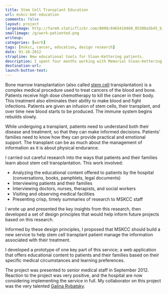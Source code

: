 ```yaml
---
title: Stem Cell Transplant Education
url: mskcc-bmt-education
comments: false
layout: project
largeimage: http://farm9.staticflickr.com/8090/8465410460_05300a5b45_b_d.jpg
smallimage: /g/work-patiented.png
writeup: 
categories: [work]
tags: [mskcc, cancer, education, design research]
date: 01-10-2012
strapline: New educational tools for Sloan-Kettering patients.
description: I spent four months working with Memorial Sloan-Kettering Cancer Center to understand the informational needs of stem cell transplant patients and their families. I proposed and prototyped a new service to help these patients manage the significant amount of information they encounter throughout this complex medical procedure.
destination-url:
launch-button-text:
---
```

Bone marrow transplantation (also called [stem cell](http://stemcells.nih.gov/info/scireport/pages/chapter5.aspx) transplantation) is a complex medical procedure used to treat cancers of the blood and bone. Patients receive high dose chemotherapy to kill the cancer in their body. This treatment also eliminates their ability to make blood and fight infections. Patients are given an infusion of stem cells, their transplant, and over time new blood starts to be produced. The immune system begins rebuilds slowly. 

While undergoing a transplant, patients need to understand both their disease and treatment, so that they can make informed decisions. Patients' families need to know how they can provide practical and emotional support. The transplant can be as much about the management of information as it is about physical endurance.

I carried out careful research into the ways that patients and their families learn about stem cell transplantation. This work involved:

* Analyzing the educational content offered to patients by the hospital (conversations, books, pamphlets, legal documents) 
* Interviewing patients and their families
* Interviewing doctors, nurses, therapists, and social workers
* Visiting and observing medical facilities
* Presenting crisp, timely summaries of research to MSKCC staff

I wrote up and presented the key insights from this research, then developed a set of design principles that would help inform future projects based on this research. 

Informed by these design principles, I proposed that MSKCC should build a new service to help stem cell transplant patient manage the information associated with their treatment. 

I developed a prototype of one key part of this service; a web application that offers educational content to patients and their families based on their specific medical circumstances and learning preferences.

The project was presented to senior medical staff in September 2012. Reaction to the project was very positive, and the hospital are now considering implementing the service in full. My collaborator on this project was the very talented [Galina Rybatsky](http://http://galinaryb.wordpress.com/).